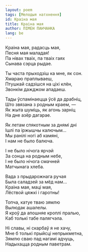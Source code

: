 ```yaml
---
layout: poem
tags: [Мелодыя натхнення]
id: Краіна мая
title: Краіна мая
author: ПІМЕН ПАНЧАНКА
lang: be
---
```


Краіна мая, радасць мая,  
Песня мая маладая!  
Па нівах тваіх, па тваіх гаях  
Сынава сэрца рыдае.  

Ты часта прыходзіш ка мне, як сон.  
Хмараю праплываеш,  
Птушкай садзішся на ціхі клён,  
Звонкім дажджом ападаеш.  

Тады ўспамінаецца ўсё да драбніц,  
Што звязана з родным краем, —  
Як жыта шуміць, як агонь зарніц  
На дне азёр дагарае.  

Як летам спякотным за днямі дні  
Ішлі па іржышчы калючым...  
Мы ранілі ногі аб камяні,  
I нам не было балюча.  

I не было нічога ярчэй  
За сонца на родным небе,  
I не было нічога смачней  
Матчынага хлеба.  

Вада з прыдарожнага ручая  
Была саладзей за мёд нам...  
Краіна мая, маці мая,  
Лёствой цяжкі і гаротны!  

Топча, катуе тваю зямлю  
Вылюдак ашалелы.  
Я кроў да апошняе кроплі пралью,  
Каб толькі табе палягчэла.  

Hi славы, ні скарбаў я не хачу,  
Мне б толькі прыйсці непрыкметна,  
Зямлю сваю пад нагамі адчуць,  
Надыхацца родным паветрам.  